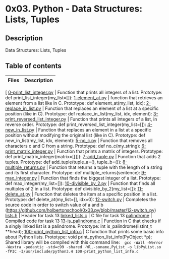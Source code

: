 # 0x03. Python - Data Structures: Lists, Tuples

## Description
Data Structures: Lists, Tuples

## Table of contents

Files | Description
----------- | -----------
[
[0-print_list_integer.py](./0-print_list_integer.py) | Function that prints all integers of a list. Prototype: def print_list_integer(my_list=[]):
[1-element_at.py](./1-element_at.py) | function that retrieves an element from a list like in C. Prototype: def element_at(my_list, idx):
[2-replace_in_list.py](./2-replace_in_list.py) | Function that replaces an element of a list at a specific position (like in C). Prototype: def replace_in_list(my_list, idx, element):
[3-print_reversed_list_integer.py](./3-print_reversed_list_integer.py) | Function that prints all integers of a list, in reverse order. Prototype: def print_reversed_list_integer(my_list=[]):
[4-new_in_list.py](./4-new_in_list.py) | Function that replaces an element in a list at a specific position without modifying the original list (like in C). Prototype: def new_in_list(my_list, idx, element):
[5-no_c.py](./5-no_c.py) | Function that removes all characters c and C from a string. Prototype: def no_c(my_string):
[6-print_matrix_integer.py](./6-print_matrix_integer.py) | Function that prints a matrix of integers. Prototype: def print_matrix_integer(matrix=[[]]):
[7-add_tuple.py](./7-add_tuple.py) | Function that adds 2 tuples. Prototype: def add_tuple(tuple_a=(), tuple_b=()):
[8-multiple_returns.py](./8-multiple_returns.py) | Function that returns a tuple with the length of a string and its first character. Prototype: def multiple_returns(sentence):
[9-max_integer.py](./9-max_integer.py) | Function that finds the biggest integer of a list. Prototype: def max_integer(my_list=[]):
[10-divisible_by_2.py](./10-divisible_by_2.py) | Function that finds all multiples of 2 in a list. Prototype: def divisible_by_2(my_list=[]):
[11-delete_at.py](./11-delete_at.py) | Function that deletes the item at a specific position in a list. Prototype: def delete_at(my_list=[], idx=0):
[12-switch.py](./12-switch.py) | Completes the source code in order to switch value of a and b (https://github.com/holbertonschool/0x03.py/blob/master/12-switch_py)
[lists.h](./lists.h) | Header for task 13
[linked_lists.c](./linked_lists.c) | C file for task 13
[palindrome](./palindrome) | Compiled code for task 13
[13-is_palindrome.c](./13-is_palindrome.c) | Function in C that checks if a singly linked list is a palindrome. Prototype: int is_palindrome(listint_t **head);
[100-print_python_list_info.c](./100-print_python_list_info.c) | C function that prints some basic info about Python lists. Prototype: void print_python_list_info(PyObject *p); Shared library will be compiled with this command line:```   gcc -Wall -Werror -Wextra -pedantic -std=c99 -shared -Wl,-soname,PyList -o libPyList.so -fPIC -I/usr/include/python3.4 100-print_python_list_info.c ```
